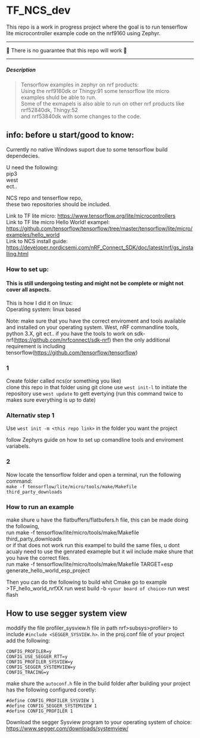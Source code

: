 # TF_NCS_dev
This repo is a work in progress project where the goal is to run tenserflow lite microcontroller example code on the nrf9160 using Zephyr. 

___

**🚧** There is no guarantee that this repo will work **🚧**
___

##### Description
> Tensorflow examples in zephyr on nrf products:  
> Using the nrf9160dk or Thingy:91 some tensorflow lite micro examples shuld be able to run.  
> Some of the exmapels is also able to run on other nrf products like nrf52840dk, Thingy:52  
>  and nrf53840dk with some changes to the code.   


## info: before u start/good to know:
Currently no native Windows suport due to some tensorflow build dependecies. 

U need the following:  
pip3  
west  
ect..  

NCS repo and tenserflow repo,  
these two repositories should be included.      

Link to TF lite micro: https://www.tensorflow.org/lite/microcontrollers  
Link to TF lite micro Hello World! exampel: https://github.com/tensorflow/tensorflow/tree/master/tensorflow/lite/micro/examples/hello_world  
Link to NCS install guide: https://developer.nordicsemi.com/nRF_Connect_SDK/doc/latest/nrf/gs_installing.html  

### How to set up:
#### This is still undergoing testing and might not be complete or might not cover all aspects.
This is how I did it on linux:  
Operating system: linux based  

Note: make sure that you have the correct enviroment and tools available and installed on your operating system.
West, nRF commandline tools, python 3.X, git ect.. if you have the tools to work on sdk-nrf(https://github.com/nrfconnect/sdk-nrf) then the only additional requirement is including tensorflow(https://github.com/tensorflow/tensorflow)
### 1
Create folder called ncs(or something you like)  
clone this repo in that folder using git clone
use ``west init-l`` to initiate the repository
use ``west update`` to gett evertying (run this command twice to makes sure everything is up to date)  
### Alternativ step 1  
Use ``west init -m <this repo link>`` in the folder you want the project  


follow Zephyrs guide on how to set up comandline tools and enviroment variabels. 

### 2
Now locate the tensorflow folder and open a terminal, run the following command:  
``make -f tensorflow/lite/micro/tools/make/Makefile third_party_downloads``



### How to run an example 
make shure u have the flatbuffers/flatbufers.h file, this can be made doing the following,  
run make -f tensorflow/lite/micro/tools/make/Makefile third_party_downloads  
or if that does not work run this exampel to build the same files, u dont acualy need to use the genrated exameple but it wil include make shure that you have the correct files.  
run make -f tensorflow/lite/micro/tools/make/Makefile TARGET=esp generate_hello_world_esp_project  

Then you can do the following to build whit Cmake 
go to example >TF_hello_world_nrfXX 
run west build -b ``<your board of choice>`` 
run west flash

## How to use segger system view

moddify the file profiler_sysview.h file in path nrf>subsys>profiler> to include ``#include <SEGGER_SYSVIEW.h>``.
in the proj.conf file of your project add the following: 
```
CONFIG_PROFILER=y
CONFIG_USE_SEGGER_RTT=y
CONFIG_PROFILER_SYSVIEW=y
CONFIG_SEGGER_SYSTEMVIEW=y
CONFIG_TRACING=y
``` 

make shure the ``autoconf.h`` file in the build folder after building your project has the following configured coretly:
```
#define CONFIG_PROFILER_SYSVIEW 1
#define CONFIG_SEGGER_SYSTEMVIEW 1
#define CONFIG_PROFILER 1
```

Download the segger Sysview program to your operating system of choice:
 https://www.segger.com/downloads/systemview/ 
